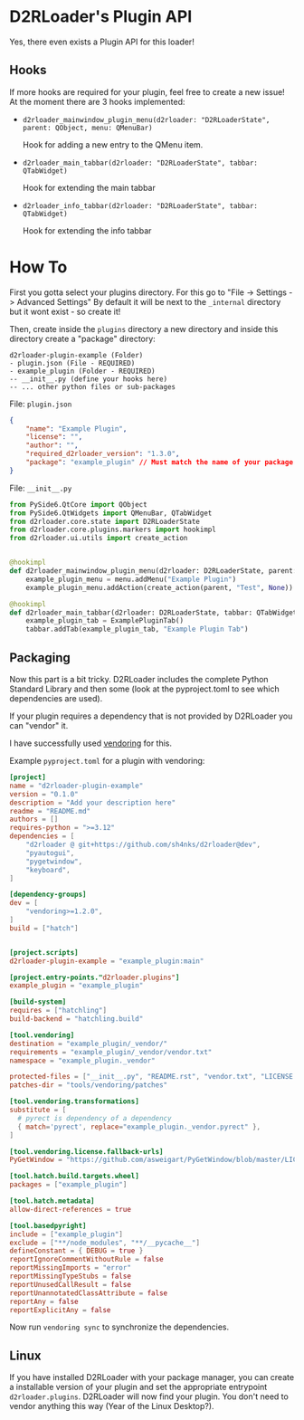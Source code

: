 # D2RLoader's Plugin API

Yes, there even exists a Plugin API for this loader!

## Hooks

If more hooks are required for your plugin, feel free to create a new issue!
At the moment there are 3 hooks implemented:

- ``d2rloader_mainwindow_plugin_menu(d2rloader: "D2RLoaderState", parent: QObject, menu: QMenuBar)``

    Hook for adding a new entry to the QMenu item.

- ``d2rloader_main_tabbar(d2rloader: "D2RLoaderState", tabbar: QTabWidget)``

    Hook for extending the main tabbar

- ``d2rloader_info_tabbar(d2rloader: "D2RLoaderState", tabbar: QTabWidget)``

    Hook for extending the info tabbar


# How To

First you gotta select your plugins directory. For this go to "File -> Settings -> Advanced Settings"
By default it will be next to the ``_internal`` directory but it wont exist - so create it!

Then, create inside the ``plugins`` directory a new directory and inside this directory create a "package" directory:
```
d2rloader-plugin-example (Folder)
- plugin.json (File - REQUIRED)
- example_plugin (Folder - REQUIRED)
-- __init__.py (define your hooks here)
-- ... other python files or sub-packages
```

File: ``plugin.json``
```json
{
    "name": "Example Plugin",
    "license": "",
    "author": "",
    "required_d2rloader_version": "1.3.0",
    "package": "example_plugin" // Must match the name of your package directory
}
```

File: ``__init__.py``
```python
from PySide6.QtCore import QObject
from PySide6.QtWidgets import QMenuBar, QTabWidget
from d2rloader.core.state import D2RLoaderState
from d2rloader.core.plugins.markers import hookimpl
from d2rloader.ui.utils import create_action


@hookimpl
def d2rloader_mainwindow_plugin_menu(d2rloader: D2RLoaderState, parent: QObject, menu: QMenuBar):
    example_plugin_menu = menu.addMenu("Example Plugin")
    example_plugin_menu.addAction(create_action(parent, "Test", None))

@hookimpl
def d2rloader_main_tabbar(d2rloader: D2RLoaderState, tabbar: QTabWidget):
    example_plugin_tab = ExamplePluginTab()
    tabbar.addTab(example_plugin_tab, "Example Plugin Tab")
```

## Packaging

Now this part is a bit tricky. D2RLoader includes the complete Python Standard Library and then some (look at the pyproject.toml to see which dependencies are used).

If your plugin requires a dependency that is not provided by D2RLoader you can "vendor" it.

I have successfully used [vendoring](https://github.com/pradyunsg/vendoring) for this.

Example ``pyproject.toml`` for a plugin with vendoring:
```toml
[project]
name = "d2rloader-plugin-example"
version = "0.1.0"
description = "Add your description here"
readme = "README.md"
authors = []
requires-python = ">=3.12"
dependencies = [
    "d2rloader @ git+https://github.com/sh4nks/d2rloader@dev",
    "pyautogui",
    "pygetwindow",
    "keyboard",
]

[dependency-groups]
dev = [
    "vendoring>=1.2.0",
]
build = ["hatch"]


[project.scripts]
d2rloader-plugin-example = "example_plugin:main"

[project.entry-points."d2rloader.plugins"]
example_plugin = "example_plugin"

[build-system]
requires = ["hatchling"]
build-backend = "hatchling.build"

[tool.vendoring]
destination = "example_plugin/_vendor/"
requirements = "example_plugin/_vendor/vendor.txt"
namespace = "example_plugin._vendor"

protected-files = ["__init__.py", "README.rst", "vendor.txt", "LICENSE.txt"]
patches-dir = "tools/vendoring/patches"

[tool.vendoring.transformations]
substitute = [
  # pyrect is dependency of a dependency
  { match='pyrect', replace="example_plugin._vendor.pyrect" },
]

[tool.vendoring.license.fallback-urls]
PyGetWindow = "https://github.com/asweigart/PyGetWindow/blob/master/LICENSE.txt"

[tool.hatch.build.targets.wheel]
packages = ["example_plugin"]

[tool.hatch.metadata]
allow-direct-references = true

[tool.basedpyright]
include = ["example_plugin"]
exclude = ["**/node_modules", "**/__pycache__"]
defineConstant = { DEBUG = true }
reportIgnoreCommentWithoutRule = false
reportMissingImports = "error"
reportMissingTypeStubs = false
reportUnusedCallResult = false
reportUnannotatedClassAttribute = false
reportAny = false
reportExplicitAny = false
```

Now run ``vendoring sync`` to synchronize the dependencies.

## Linux

If you have installed D2RLoader with your package manager, you can create a installable version of your plugin and set the appropriate entrypoint ``d2rloader.plugins``. D2RLoader will now find your plugin. You don't need to vendor anything this way (Year of the Linux Desktop?).
